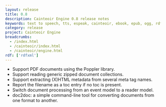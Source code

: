 ```yaml
---
layout: release
title: 0.8
description: Cainteoir Engine 0.8 release notes
keywords: text to speech, tts, espeak, cainteoir, ebook, epub, ogg, rdf, metadata
category: release
project: Cainteoir Engine
breadcrumbs:
  - /index.html
  - /cainteoir/index.html
  - /cainteoir/engine.html
rdf: ['rdfxml']
---
```


*  Support PDF documents using the Poppler library.
*  Support reading generic zipped document collections.
*  Support extracting (X)HTML metadata from several meta tag names.
*  Report the filename as a toc entry if no toc is present.
*  Switch document processing from an event model to a reader model.
*  doc2doc: a simple command-line tool for converting documents from one format to another.
